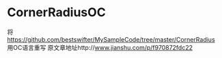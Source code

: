 # CornerRadiusOC
将 https://github.com/bestswifter/MySampleCode/tree/master/CornerRadius 用OC语言重写
原文章地址http://www.jianshu.com/p/f970872fdc22
